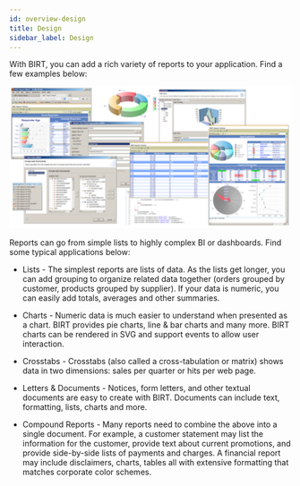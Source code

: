 ```yaml
---
id: overview-design
title: Design
sidebar_label: Design
---
```


With BIRT, you can add a rich variety of reports to your application. Find a few examples below:

![img](/img/BIRT-Image-01.png)

Reports can go from simple lists to highly complex BI or dashboards. Find some typical applications below:

+ Lists - The simplest reports are lists of data. As the lists get longer, you can add grouping to organize related data together (orders grouped by customer, products grouped by supplier). If your data is numeric, you can easily add totals, averages and other summaries.

+ Charts - Numeric data is much easier to understand when presented as a chart. BIRT provides pie charts, line & bar charts and many more. BIRT charts can be rendered in SVG and support events to allow user interaction.

+ Crosstabs - Crosstabs (also called a cross-tabulation or matrix) shows data in two dimensions: sales per quarter or hits per web page.

+ Letters & Documents - Notices, form letters, and other textual documents are easy to create with BIRT. Documents can include text, formatting, lists, charts and more.

+ Compound Reports - Many reports need to combine the above into a single document. For example, a customer statement may list the information for the customer, provide text about current promotions, and provide side-by-side lists of payments and charges. A financial report may include disclaimers, charts, tables all with extensive formatting that matches corporate color schemes.